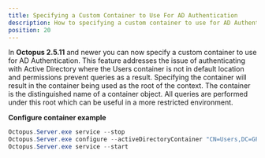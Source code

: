 ```yaml
---
title: Specifying a Custom Container to Use For AD Authentication
description: How to specifying a custom container to use for AD Authentication.
position: 20
---
```


In **Octopus 2.5.11** and newer you can now specify a custom container to use for AD Authentication. This feature addresses the issue of authenticating with Active Directory where the Users container is not in default location and permissions prevent queries as a result. Specifying the container will result in the container being used as the root of the context. The container is the distinguished name of a container object. All queries are performed under this root which can be useful in a more restricted environment.

**Configure container example**

```powershell
Octopus.Server.exe service --stop
Octopus.Server.exe configure --activeDirectoryContainer "CN=Users,DC=GPN,DC=COM"
Octopus.Server.exe service --start
```
